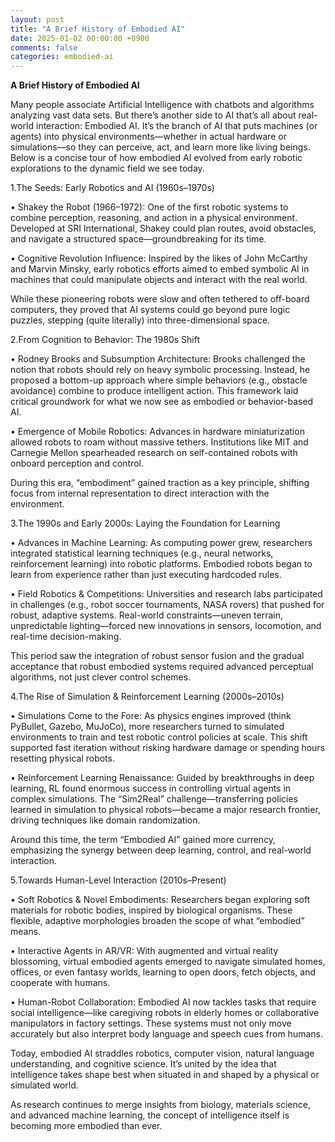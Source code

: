 ```yaml
---
layout: post
title: "A Brief History of Embodied AI"
date: 2025-01-02 00:00:00 +0900
comments: false
categories: embodied-ai
---
```



**A Brief History of Embodied AI**

Many people associate Artificial Intelligence with chatbots and algorithms analyzing vast data sets. But there’s another side to AI that’s all about real-world interaction: Embodied AI. It’s the branch of AI that puts machines (or agents) into physical environments—whether in actual hardware or simulations—so they can perceive, act, and learn more like living beings. Below is a concise tour of how embodied AI evolved from early robotic explorations to the dynamic field we see today.

1.The Seeds: Early Robotics and AI (1960s–1970s)

•	Shakey the Robot (1966–1972): One of the first robotic systems to combine perception, reasoning, and action in a physical environment. Developed at SRI International, Shakey could plan routes, avoid obstacles, and navigate a structured space—groundbreaking for its time.

•	Cognitive Revolution Influence: Inspired by the likes of John McCarthy and Marvin Minsky, early robotics efforts aimed to embed symbolic AI in machines that could manipulate objects and interact with the real world.

While these pioneering robots were slow and often tethered to off-board computers, they proved that AI systems could go beyond pure logic puzzles, stepping (quite literally) into three-dimensional space.

2.From Cognition to Behavior: The 1980s Shift

•	Rodney Brooks and Subsumption Architecture: Brooks challenged the notion that robots should rely on heavy symbolic processing. Instead, he proposed a bottom-up approach where simple behaviors (e.g., obstacle avoidance) combine to produce intelligent action. This framework laid critical groundwork for what we now see as embodied or behavior-based AI.

•	Emergence of Mobile Robotics: Advances in hardware miniaturization allowed robots to roam without massive tethers. Institutions like MIT and Carnegie Mellon spearheaded research on self-contained robots with onboard perception and control.

During this era, “embodiment” gained traction as a key principle, shifting focus from internal representation to direct interaction with the environment.

3.The 1990s and Early 2000s: Laying the Foundation for Learning

•	Advances in Machine Learning: As computing power grew, researchers integrated statistical learning techniques (e.g., neural networks, reinforcement learning) into robotic platforms. Embodied robots began to learn from experience rather than just executing hardcoded rules.

•	Field Robotics & Competitions: Universities and research labs participated in challenges (e.g., robot soccer tournaments, NASA rovers) that pushed for robust, adaptive systems. Real-world constraints—uneven terrain, unpredictable lighting—forced new innovations in sensors, locomotion, and real-time decision-making.

This period saw the integration of robust sensor fusion and the gradual acceptance that robust embodied systems required advanced perceptual algorithms, not just clever control schemes.

4.The Rise of Simulation & Reinforcement Learning (2000s–2010s)

•	Simulations Come to the Fore: As physics engines improved (think PyBullet, Gazebo, MuJoCo), more researchers turned to simulated environments to train and test robotic control policies at scale. This shift supported fast iteration without risking hardware damage or spending hours resetting physical robots.

•	Reinforcement Learning Renaissance: Guided by breakthroughs in deep learning, RL found enormous success in controlling virtual agents in complex simulations. The “Sim2Real” challenge—transferring policies learned in simulation to physical robots—became a major research frontier, driving techniques like domain randomization.

Around this time, the term “Embodied AI” gained more currency, emphasizing the synergy between deep learning, control, and real-world interaction.

5.Towards Human-Level Interaction (2010s–Present)

•	Soft Robotics & Novel Embodiments: Researchers began exploring soft materials for robotic bodies, inspired by biological organisms. These flexible, adaptive morphologies broaden the scope of what “embodied” means.

•	Interactive Agents in AR/VR: With augmented and virtual reality blossoming, virtual embodied agents emerged to navigate simulated homes, offices, or even fantasy worlds, learning to open doors, fetch objects, and cooperate with humans.

•	Human-Robot Collaboration: Embodied AI now tackles tasks that require social intelligence—like caregiving robots in elderly homes or collaborative manipulators in factory settings. These systems must not only move accurately but also interpret body language and speech cues from humans.

Today, embodied AI straddles robotics, computer vision, natural language understanding, and cognitive science. It’s united by the idea that intelligence takes shape best when situated in and shaped by a physical or simulated world.

 As research continues to merge insights from biology, materials science, and advanced machine learning, the concept of intelligence itself is becoming more embodied than ever.